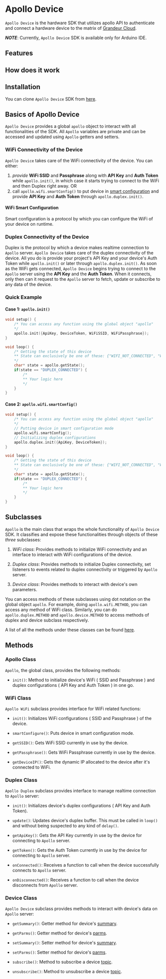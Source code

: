 # Apollo Device

`Apollo Device` is the hardware SDK that utilizes apollo API to authenticate and connect a hardware device to the matrix of [Grandeur Cloud][Grandeur Cloud].

_**NOTE**_: Currently, `Apollo Device` SDK is available only for Arduino IDE.

## Features

## How does it work

## Installation

You can clone `Apollo Device` SDK from [here][Apollo Device SDK].

## Basics of Apollo Device

`Apollo Device` provides a global `apollo` object to interact with all functionalities of the SDK. All `Apollo` variables are private and can be accessed and updated using `Apollo` getters and setters.

### WiFi Connectivity of the Device

`Apollo Device` takes care of the WiFi connectivity of the device. You can either:

1. _provide_ __WiFi SSID__ and __Passphrase__ along with __API Key__ and __Auth Token__ while `apollo.init()`, in which case it starts trying to connect to the WiFi and then Duplex right away.
OR
2. call `apollo.wifi.smartConfig()` to put device in [smart configuration][WiFi Smart Configuration] and provide __API Key__ and __Auth Token__ through `apollo.duplex.init()`.

#### WiFi Smart Configuration

Smart configuration is a protocol by which you can configure the WiFi of your device on runtime.

### Duplex Connectivity of the Device

Duplex is the protocol by which a device makes realtime connection to `Apollo` server. `Apollo Device` takes care of the duplex connectivity of the device. All you do is provide your project's API Key and your device's Auth Token while `apollo.init()` or later through `apollo.duplex.init()`. As soon as the WiFi gets connected, `Apollo Device` begins trying to connect to the `Apollo` server using the __API Key__ and the __Auth Token__. When it connects, only then can it request to the `Apollo` server to fetch, update or subscribe to any data of the device.

### Quick Example

#### Case 1: `apollo.init()`

```cpp
void setup() {
    /* You can access any function using the global object "apollo"
    */
    apollo.init({ApiKey, DeviceToken, WiFiSSID, WiFiPassphrase});
}

void loop() {
    /* Getting the state of this device
    ** State can exclusively be one of these: {"WIFI_NOT_CONNECTED", "WIFI_CONNECTED", "DUPLEX_CONNECTED"}
    */
    char* state = apollo.getState();
    if(state == "DUPLEX_CONNECTED") {
        /*
        ** Your logic here
        */
    }
}
```

#### Case 2: `apollo.wifi.smartConfig()`

```cpp
void setup() {
    /* You can access any function using the global object "apollo"
    */
    // Putting device in smart configuration mode
    apollo.wifi.smartConfig();
    // Initializing duplex configurations
    apollo.duplex.init({ApiKey, DeviceToken});
}

void loop() {
    /* Getting the state of this device
    ** State can exclusively be one of these: {"WIFI_NOT_CONNECTED", "WIFI_CONNECTED", "DUPLEX_CONNECTED"}
    */
    char* state = apollo.getState();
    if(state == "DUPLEX_CONNECTED") {
        /*
        ** Your logic here
        */
    }
}
```

## Subclasses

`Apollo`  is the main class that wraps the whole functionality of `Apollo Device` SDK. It classifies and expose these functionalities through objects of these _three_ subclasses:

1. _WiFi class_: Provides methods to initialize WiFi connectivity and an interface to interact with WiFi configurations of the device.

2. _Duplex class_: Provides methods to initialize Duplex connectivity, set listeners to events related to duplex connectivity or triggered by `Apollo` server.

3. _Device class_: Provides methods to interact with device's own parameters.

You can access methods of these subclasses using dot notation on the global object `apollo`. For example, doing `apollo.wifi.METHOD`, you can access any method of WiFi class. Similarly, you can do `apollo.duplex.METHOD` and `apollo.device.METHOD` to access methods of duplex and device subclass respectively.

A list of all the methods under these classes can be found [here][Methods].

## Methods

### Apollo Class

`Apollo`, the global class, provides the following methods:

* `init()`: Method to initialize device's WiFi ( SSID and Passphrase ) and duplex configurations ( API Key and Auth Token ) in one go.

### WiFi Class

`Apollo WiFi` subclass provides interface for WiFi related functions:

* `init()`: Initializes WiFi configurations ( SSID and Passphrase ) of the device.

* `smartConfigure()`: Puts device in smart configuration mode.

* `getSSID()`: Gets WiFi SSID currently in use by the device.

* `getPassphrase()`: Gets WiFi Passphrase currently in use by the device.

* `getDeviceIP()`: Gets the dynamic IP allocated to the device after it's connected to WiFi.

### Duplex Class

`Apollo Duplex` subclass provides interface to manage realtime connection to `Apollo` server:

* `init()`: Initializes device's duplex configurations ( API Key and Auth Token).

* `update()`: Updates device's duplex buffer. This must be called in `loop()` and without being suspected to any kind of `delay()`.

* `getApiKey()`: Gets the API Key currently in use by the device for connecting to `Apollo` server.

* `getToken()`: Gets the Auth Token currently in use by the device for connecting to `Apollo` server.

* `onConnected()`: Receives a function to call when the device successfully connects to `Apollo` server.

* `onDisconnected()`: Receives a function to call when the device disconnects from `Apollo` server.

### Device Class

`Apollo Device` subclass provides methods to interact with device's data on `Apollo` server:

* `getSummary()`: Getter method for device's [summary][summary].

* `getParms()`: Getter method for device's [parms][parms].

* `setSummary()`: Setter method for device's [summary][summary].

* `setParms()`: Setter method for device's [parms][parms].

* `subscribe()`: Method to subscribe a device [topic][topic].

* `unsubscribe()`: Method to unsubscribe a device [topic][topic].

[Grandeur Cloud]: https://cloud.grandeur.tech "Grandeur Cloud"
[Apollo Device SDK]: https://gitlab.com/grandeurtech/apollo-device "Apollo Device"
[WiFi Smart Configuration]: #WiFi-Smart-Configuration "WiFi Smart Configuration"
[Methods]: #methods "Methods"
[summary]: https://link/to/summary "Summary"
[parms]: https://link/to/parms "Parms"
[topic]: https://link/to/topic "Topic"

